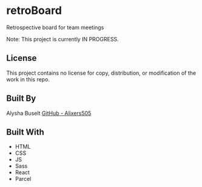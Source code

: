 # retroBoard
Retrospective board for team meetings

Note: This project is currently IN PROGRESS.

## License

This project contains no license for copy, distribution, or modification of the work in this repo.

## Built By

Alysha Buselt
[GitHub - Alixers505](https://github.com/Alixers505)

## Built With
- HTML
- CSS
- JS
- Sass
- React
- Parcel 